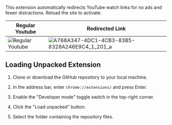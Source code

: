 This extension automatically redirects YouTube watch links for no ads and fewer distractions. Reload the site to activate.

| Regular Youtube | Redirected Link |
| --- | --- |
| ![Regular Youtube](https://github.com/yeetric/youtubeAdRedirect/assets/82407170/c1759c98-ff5d-4a46-97bd-04d0a24eff5b) | ![A768A347-4DC1-4CB3-83B5-8328A246E9C4_1_201_a](https://github.com/yeetric/youtubeAdRedirect/assets/82407170/ce1e0cb7-18a8-45d2-807a-32734c7942f4) |



## Loading Unpacked Extension

1. Clone or download the GitHub repository to your local machine.

2. In the address bar, enter `chrome://extensions/` and press Enter.

3. Enable the "Developer mode" toggle switch in the top-right corner.

4. Click the "Load unpacked" button.

5. Select the folder containing the repository files.

